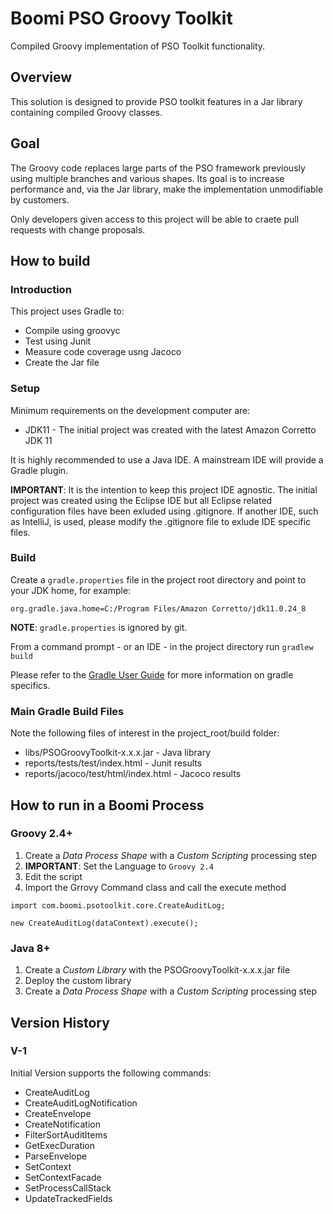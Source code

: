 # Boomi PSO Groovy Toolkit
Compiled Groovy implementation of PSO Toolkit functionality.
## Overview
This solution is designed to provide PSO toolkit features in a Jar library containing compiled Groovy classes.
## Goal
The Groovy code replaces large parts of the PSO framework previously using multiple branches and various shapes. Its goal is to increase performance and, via the Jar library, make the implementation unmodifiable by customers.

Only developers given access to this project will be able to craete pull requests with change proposals.
## How to build
### Introduction
This project uses Gradle to:
- Compile using groovyc
- Test using Junit
- Measure code coverage usng Jacoco
- Create the Jar file
### Setup
Minimum requirements on the development computer are:
- JDK11 - The initial project was created with the latest Amazon Corretto JDK 11

It is highly recommended to use a Java IDE. A mainstream IDE will provide a Gradle plugin.

**IMPORTANT**: It is the intention to keep this project IDE agnostic. The initial project was created using the Eclipse IDE but all Eclipse related configuration files have been exluded using .gitignore. If another IDE, such as IntelliJ, is used, please modify the .gitignore file to exlude IDE specific files.
### Build
Create a `gradle.properties` file in the project root directory and point to your JDK home, for example:
```
org.gradle.java.home=C:/Program Files/Amazon Corretto/jdk11.0.24_8
```
**NOTE**: `gradle.properties` is ignored by git.

From a command prompt - or an IDE - in the project directory run `gradlew build`

Please refer to the [Gradle User Guide](https://docs.gradle.org/current/userguide/userguide.html) for more information on gradle specifics.
### Main Gradle Build Files
Note the following files of interest in the project_root/build folder:
- libs/PSOGroovyToolkit-x.x.x.jar - Java library
- reports/tests/test/index.html - Junit results
- reports/jacoco/test/html/index.html - Jacoco results
## How to run in a Boomi Process
### Groovy 2.4+
1. Create a _Data Process Shape_ with a _Custom Scripting_ processing step
2. **IMPORTANT**: Set the Language to `Groovy 2.4`
3. Edit the script
4. Import the Grrovy Command class and call the execute method
```
import com.boomi.psotoolkit.core.CreateAuditLog;

new CreateAuditLog(dataContext).execute();
```
### Java 8+
1. Create a _Custom Library_ with the PSOGroovyToolkit-x.x.x.jar file
2. Deploy the custom library
3. Create a _Data Process Shape_ with a _Custom Scripting_ processing step
## Version History
### V-1
Initial Version supports the following commands:
- CreateAuditLog
- CreateAuditLogNotification
- CreateEnvelope
- CreateNotification
- FilterSortAuditItems
- GetExecDuration
- ParseEnvelope
- SetContext
- SetContextFacade
- SetProcessCallStack
- UpdateTrackedFields


